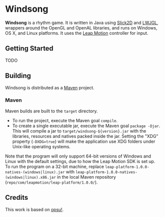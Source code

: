 # Windsong
**Windsong** is a rhythm game.  It is written in Java using
[Slick2D](http://slick.ninjacave.com/) and [LWJGL](http://lwjgl.org/),
wrappers around the OpenGL and OpenAL libraries, and runs on Windows, OS X, and
Linux platforms.  It uses the [Leap Motion](https://www.leapmotion.com/)
controller for input.

## Getting Started
TODO

## Building
Windsong is distributed as a [Maven](https://maven.apache.org/) project.

### Maven
Maven builds are built to the `target` directory.
* To run the project, execute the Maven goal `compile`.
* To create a single executable jar, execute the Maven goal `package -Djar`.
  This will compile a jar to `target/windsong-${version}.jar` with the libraries,
  resources and natives packed inside the jar.  Setting the "XDG" property
  (`-DXDG=true`) will make the application use XDG folders under Unix-like
  operating systems.

Note that the program will only support 64-bit versions of Windows and Linux
with the default settings, due to how the Leap Motion SDK is set up.  To run
the program on a 32-bit machine, replace `leap-platform-1.0.0-natives-(windows|linux).jar`
with `leap-platform-1.0.0-natives-(windows|linux).x86.jar` in the local Maven
repository (`repo/com/leapmotion/leap-platform/1.0.0/`).

## Credits
This work is based on [opsu!](https://github.com/itdelatrisu/opsu).
